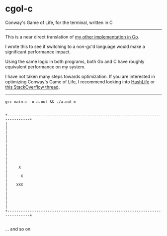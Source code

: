 # cgol-c

Conway's Game of Life, for the terminal, written in C

---------

This is a near direct translation of [my other implementation in Go](https://github.com/zsarge/cgol-go).

I wrote this to see if switching to a non-gc'd language would make a significant performance impact.

Using the same logic in both programs, both Go and C have roughly equivalent performance on my system.

I have not taken many steps towards optimization. If you are interested in optimizing Conway's Game of Life, I recommend looking into [HashLife](https://en.wikipedia.org/wiki/Hashlife) or [this StackOverflow thread](https://stackoverflow.com/questions/40485/optimizing-conways-game-of-life).

---------

`gcc main.c -o a.out && ./a.out` = 

```

+--------------------------------------------------------------------------------+
|                                                                                |
|                                                                                |
|                                                                                |
|                                                                                |
|                                                                                |
|     X                                                                          |
|      X                                                                         |
|    XXX                                                                         |
|                                                                                |
|                                                                                |
+--------------------------------------------------------------------------------+


```

... and so on

